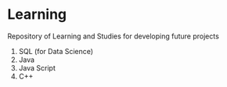 # Learning
Repository of Learning and Studies for developing future projects

1. SQL (for Data Science)
2. Java
3. Java Script
4. C++
